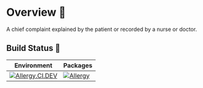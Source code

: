 # Overview 📝

A chief complaint explained by the patient or recorded by a nurse or doctor.

## Build Status 🚦

| Environment | Packages|
|------|-------|
| [![Allergy.CI.DEV](https://github.com/SampoornaSwarajFoundation/PHC_Microservice_Allergy/actions/workflows/allergy-dev.yml/badge.svg)](https://github.com/SampoornaSwarajFoundation/PHC_Microservice_Allergy/actions/workflows/allergy-dev.yml) |[![Allergy](https://img.shields.io/badge/docker-allergy-blue?logo=Docker&logoColor=white)](https://github.com/SampoornaSwarajFoundation/PHC_Microservice_Allergy/pkgs/container/allergy)|
